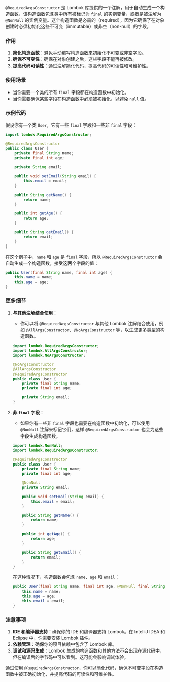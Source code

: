 `@RequiredArgsConstructor` 是 Lombok 库提供的一个注解，用于自动生成一个构造函数，该构造函数包含类中所有被标记为 `final` 的实例变量，或者是被注解为 `@NonNull` 的实例变量。这个构造函数是必需的（required），因为它确保了在对象创建时必须初始化这些不可变（immutable）或非空（non-null）的字段。

### 作用

1. **简化构造函数**：避免手动编写构造函数来初始化不可变或非空字段。
2. **确保不可变性**：确保在对象创建之后，这些字段不能再被修改。
3. **提高代码可读性**：通过注解简化代码，提高代码的可读性和可维护性。

### 使用场景

- 当你需要一个类的所有 `final` 字段都在构造函数中初始化。
- 当你需要确保某些字段在构造函数中必须被初始化，以避免 `null` 值。

### 示例代码

假设你有一个类 `User`，它有一些 `final` 字段和一些非 `final` 字段：

```java
import lombok.RequiredArgsConstructor;

@RequiredArgsConstructor
public class User {
    private final String name;
    private final int age;

    private String email;

    public void setEmail(String email) {
        this.email = email;
    }

    public String getName() {
        return name;
    }

    public int getAge() {
        return age;
    }

    public String getEmail() {
        return email;
    }
}
```

在这个例子中，`name` 和 `age` 是 `final` 字段，所以 `@RequiredArgsConstructor` 会自动生成一个构造函数，接受这两个字段的值：

```java
public User(final String name, final int age) {
    this.name = name;
    this.age = age;
}
```

### 更多细节

1. **与其他注解结合使用**：

   - 你可以将 `@RequiredArgsConstructor` 与其他 Lombok 注解结合使用，例如 `@AllArgsConstructor`、`@NoArgsConstructor` 等，以生成更多类型的构造函数。

   ```java
   import lombok.RequiredArgsConstructor;
   import lombok.AllArgsConstructor;
   import lombok.NoArgsConstructor;

   @NoArgsConstructor
   @AllArgsConstructor
   @RequiredArgsConstructor
   public class User {
       private final String name;
       private final int age;

       private String email;
   }
   ```

2. **非 `final` 字段**：

   - 如果你有一些非 `final` 字段也需要在构造函数中初始化，可以使用 `@NonNull` 注解来标记它们，这样 `@RequiredArgsConstructor` 也会为这些字段生成构造函数。

   ```java
   import lombok.NonNull;
   import lombok.RequiredArgsConstructor;

   @RequiredArgsConstructor
   public class User {
       private final String name;
       private final int age;

       @NonNull
       private String email;

       public void setEmail(String email) {
           this.email = email;
       }

       public String getName() {
           return name;
       }

       public int getAge() {
           return age;
       }

       public String getEmail() {
           return email;
       }
   }
   ```

   在这种情况下，构造函数会包含 `name`、`age` 和 `email`：

   ```java
   public User(final String name, final int age, @NonNull final String email) {
       this.name = name;
       this.age = age;
       this.email = email;
   }
   ```

### 注意事项

1. **IDE 和编译器支持**：确保你的 IDE 和编译器支持 Lombok。在 IntelliJ IDEA 和 Eclipse 中，你需要安装 Lombok 插件。
2. **依赖管理**：确保你的项目依赖中包含了 Lombok 库。
3. **调试和源码生成**：Lombok 生成的构造函数和其他方法不会出现在源代码中，但在编译后的字节码中可以看到。这可能会影响调试体验。

通过使用 `@RequiredArgsConstructor`，你可以简化代码，确保不可变字段在构造函数中被正确初始化，并提高代码的可读性和可维护性。

